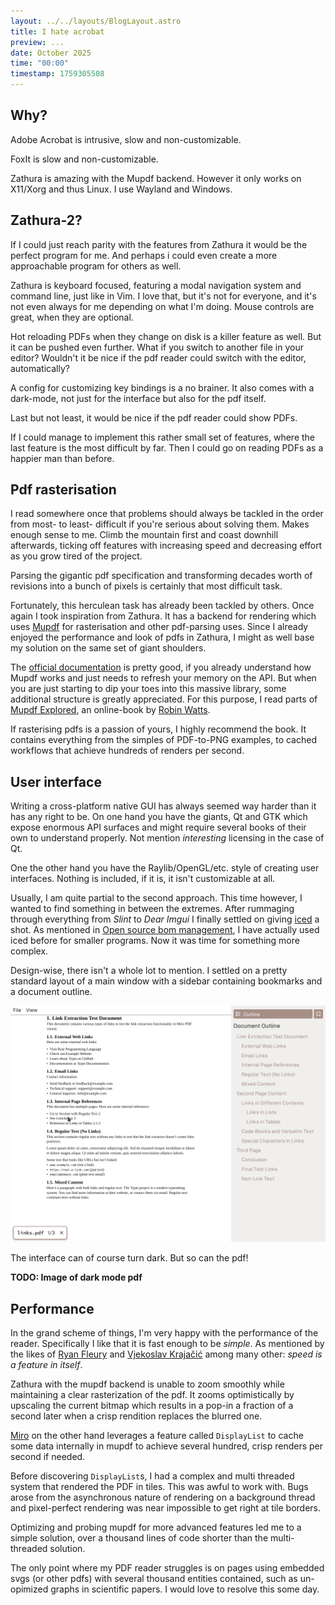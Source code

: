 ```yaml
---
layout: ../../layouts/BlogLayout.astro
title: I hate acrobat
preview: ...
date: October 2025
time: "00:00"
timestamp: 1759305508
---
```


## Why?

Adobe Acrobat is intrusive, slow and non-customizable.

FoxIt is slow and non-customizable.

Zathura is amazing with the Mupdf backend. However it only works on X11/Xorg and thus Linux. I use Wayland and Windows.

## Zathura-2?

If I could just reach parity with the features from Zathura it would be the perfect program for me. And perhaps i could even create a more approachable program for others as well. 

Zathura is keyboard focused, featuring a modal navigation system and command line, just like in Vim. I love that, but it's not for everyone, and it's not even always for me depending on what I'm doing. Mouse controls are great, when they are optional.

Hot reloading PDFs when they change on disk is a killer feature as well. But it can be pushed even further. What if you switch to another file in your editor? Wouldn't it be nice if the pdf reader could switch with the editor, automatically?

A config for customizing key bindings is a no brainer. It also comes with a dark-mode, not just for the interface but also for the pdf itself.

Last but not least, it would be nice if the pdf reader could show PDFs.

If I could manage to implement this rather small set of features, where the last feature is the most difficult by far. Then I could go on reading PDFs as a happier man than before.

## Pdf rasterisation

I read somewhere once that problems should always be tackled in the order from most- to least- difficult if you're serious about solving them. Makes enough sense to me. Climb the mountain first and coast downhill afterwards, ticking off features with increasing speed and decreasing effort as you grow tired of the project.

Parsing the gigantic pdf specification and transforming decades worth of revisions into a bunch of pixels is certainly that most difficult task.

Fortunately, this herculean task has already been tackled by others. Once again I took inspiration from Zathura. It has a backend for rendering which uses [Mupdf](https://mupdf.com/) for rasterisation and other pdf-parsing uses. Since I already enjoyed the performance and look of pdfs in Zathura, I might as well base my solution on the same set of giant shoulders.

The [official documentation](https://mupdf.readthedocs.io/en/latest/reference/c/index.html) is pretty good, if you already understand how Mupdf works and just needs to refresh your memory on the API. But when you are just starting to dip your toes into this massive library, some additional structure is greatly appreciated. For this purpose, I read parts of [Mupdf Explored](https://casper.mupdf.com/docs/mupdf_explored.pdf), an online-book by [Robin Watts](https://pdfa.org/people/robin-watts/).

If rasterising pdfs is a passion of yours, I highly recommend the book. It contains everything from the simples of PDF-to-PNG examples, to cached workflows that achieve hundreds of renders per second.

## User interface

Writing a cross-platform native GUI has always seemed way harder than it has any right to be. On one hand you have the giants, Qt and GTK which expose enormous API surfaces and might require several books of their own to understand properly. Not mention *interesting* licensing in the case of Qt.

One the other hand you have the Raylib/OpenGL/etc. style of creating user interfaces. Nothing is included, if it is, it isn't customizable at all.

Usually, I am quite partial to the second approach. This time however, I wanted to find something in between the extremes. After rummaging through everything from *Slint* to *Dear Imgui* I finally settled on giving [iced](https://iced.rs/) a shot. As mentioned in [Open source bom management](/blog/pcb_management), I have actually used iced before for smaller programs. Now it was time for something more complex.

Design-wise, there isn't a whole lot to mention. I settled on a pretty standard layout of a main window with a sidebar containing bookmarks and a document outline.

![A screenshot of the pdf reader](../../assets/miro.png)

The interface can of course turn dark. But so can the pdf!

**TODO: Image of dark mode pdf**

## Performance

In the grand scheme of things, I'm very happy with the performance of the reader. Specifically I like that it is fast enough to be *simple*. As mentioned by the likes of [Ryan Fleury](https://www.youtube.com/watch?v=_9_bK_WjuYY) and [Vjekoslav Krajačić](https://www.youtube.com/watch?v=bUOOaXf9qIM) among many other: *speed is a feature in itself*.

Zathura with the mupdf backend is unable to zoom smoothly while maintaining a clear rasterization of the pdf. It zooms optimistically by upscaling the current bitmap which results in a pop-in a fraction of a second later when a crisp rendition replaces the blurred one.

[Miro](https://github.com/vincent-uden/miro) on the other hand leverages a feature called `DisplayList` to cache some data internally in mupdf to achieve several hundred, crisp renders per second if needed.

Before discovering `DisplayList`s, I had a complex and multi threaded system that rendered the PDF in tiles. This was awful to work with. Bugs arose from the asynchronous nature of rendering on a background thread and pixel-perfect rendering was near impossible to get right at tile borders.

Optimizing and probing mupdf for more advanced features led me to a simple solution, over a thousand lines of code shorter than the multi-threaded solution.

The only point where my PDF reader struggles is on pages using embedded svgs (or other pdfs) with several thousand entities contained, such as un-opimized graphs in scientific papers. I would love to resolve this some day.

